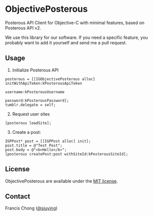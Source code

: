 # ObjectivePosterous

Posterous API Client for Objective-C with minimal features, based on Posterous API v2.

We use this library for our software. If you need a specific feature, you probably want to add it yourself and send me a pull request.

## Usage

1. Initialize Posterous API

````
posterous = [[IGObjectivePosterous alloc] initWithApiToken:kPosterousApiToken
                                                  username:kPosterousUsername 
                                                  password:kPosterousPassword];
tumblr.delegate = self;
````

2. Request user sites

````    
[posterous loadSite];
````

3. Create a post:

````  
IGPPost* post = [[IGPPost alloc] init];
post.title = @"Test Post";
post.body = @"<b>Hello</b>";
[posterous createPost:post withSiteId:kPosterousSiteId];
````

## License

ObjectivePosterous are available under the [MIT license](http://www.opensource.org/licenses/mit-license.php).

## Contact

Francis Chong ([@siuying](http://twitter.com/siuying))
